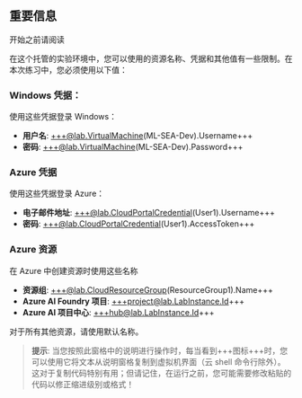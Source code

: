 ## 重要信息

开始之前请阅读

在这个托管的实验环境中，您可以使用的资源名称、凭据和其他值有一些限制。在本次练习中，您必须使用以下值：

### Windows 凭据：

使用这些凭据登录 Windows：

- **用户名**: +++@lab.VirtualMachine(ML-SEA-Dev).Username+++
- **密码**: +++@lab.VirtualMachine(ML-SEA-Dev).Password+++

### Azure 凭据

使用这些凭据登录 Azure：

- **电子邮件地址**: +++@lab.CloudPortalCredential(User1).Username+++
- **密码**: +++@lab.CloudPortalCredential(User1).AccessToken+++

### Azure 资源

在 Azure 中创建资源时使用这些名称

- **资源组**: +++@lab.CloudResourceGroup(ResourceGroup1).Name+++
- **Azure AI Foundry 项目**: +++project@lab.LabInstance.Id+++
- **Azure AI 项目中心**: +++hub@lab.LabInstance.Id+++

对于所有其他资源，请使用默认名称。

> **提示**: 当您按照此窗格中的说明进行操作时，每当看到+++图标+++时，您可以使用它将文本从说明窗格复制到虚拟机界面（云 shell 命令行除外）。这对于复制代码特别有用；但请记住，在运行之前，您可能需要修改粘贴的代码以修正缩进级别或格式！

<br>
